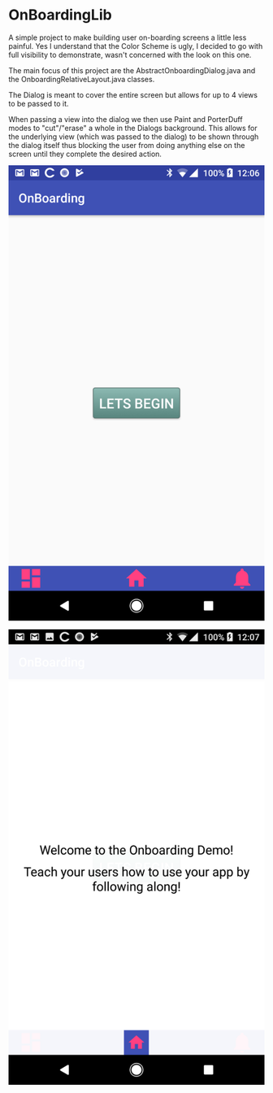 # OnBoardingLib
A simple project to make building user on-boarding screens a little less painful.
Yes I understand that the Color Scheme is ugly, I decided to go with full visibility to demonstrate, wasn't concerned with the look on this one.


The main focus of this project are the AbstractOnboardingDialog.java and the OnboardingRelativeLayout.java classes. 

The Dialog is meant to cover the entire screen but allows for up to 4 views to be passed to it. 

When passing a view into the dialog we then use Paint and PorterDuff modes to "cut"/"erase" a whole in the Dialogs background. This allows for the underlying view (which was passed to the dialog) to be shown through the dialog itself thus blocking the user from doing anything else on the screen until they complete the desired action.



![Step One](https://github.com/dejami-ASill/OnBoardingLib/blob/master/Step_one_ob.png)

![Step Two](https://github.com/dejami-ASill/OnBoardingLib/blob/master/Step_two_ob.png)
